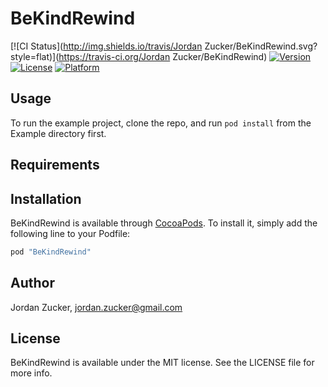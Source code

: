 # BeKindRewind

[![CI Status](http://img.shields.io/travis/Jordan Zucker/BeKindRewind.svg?style=flat)](https://travis-ci.org/Jordan Zucker/BeKindRewind)
[![Version](https://img.shields.io/cocoapods/v/BeKindRewind.svg?style=flat)](http://cocoapods.org/pods/BeKindRewind)
[![License](https://img.shields.io/cocoapods/l/BeKindRewind.svg?style=flat)](http://cocoapods.org/pods/BeKindRewind)
[![Platform](https://img.shields.io/cocoapods/p/BeKindRewind.svg?style=flat)](http://cocoapods.org/pods/BeKindRewind)

## Usage

To run the example project, clone the repo, and run `pod install` from the Example directory first.

## Requirements

## Installation

BeKindRewind is available through [CocoaPods](http://cocoapods.org). To install
it, simply add the following line to your Podfile:

```ruby
pod "BeKindRewind"
```

## Author

Jordan Zucker, jordan.zucker@gmail.com

## License

BeKindRewind is available under the MIT license. See the LICENSE file for more info.
